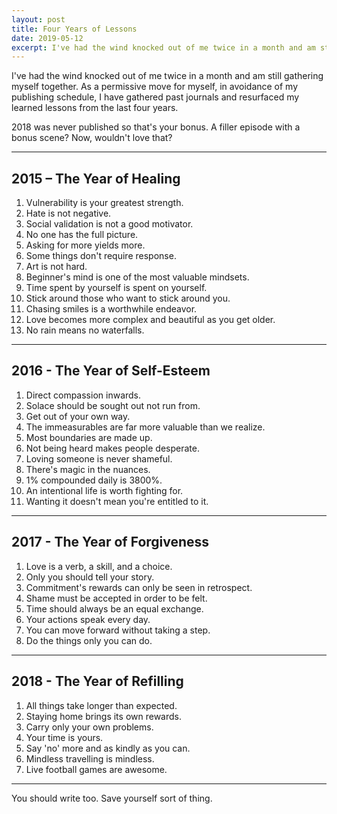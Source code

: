 ```yaml
---
layout: post
title: Four Years of Lessons
date: 2019-05-12
excerpt: I've had the wind knocked out of me twice in a month and am still gathering myself together. As a permissive move for myself, in avoidance of my publishing schedule, I have gathered past journals...
---
```


I've had the wind knocked out of me twice in a month and am still gathering myself together. As a permissive move for myself, in avoidance of my publishing schedule, I have gathered past journals and resurfaced my learned lessons from the last four years.

2018 was never published so that's your bonus. A filler episode with a bonus scene? Now, wouldn't love that?

<hr class="--small">

## 2015 – The Year of Healing

1. Vulnerability is your greatest strength.
2. Hate is not negative.
3. Social validation is not a good motivator.
4. No one has the full picture.
5. Asking for more yields more.
6. Some things don't require response.
7. Art is not hard.
8. Beginner's mind is one of the most valuable mindsets.
9. Time spent by yourself is spent on yourself.
10. Stick around those who want to stick around you.
11. Chasing smiles is a worthwhile endeavor.
12. Love becomes more complex and beautiful as you get older.
13. No rain means no waterfalls.

<hr class="--small">

## 2016 - The Year of Self-Esteem

1. Direct compassion inwards.
2. Solace should be sought out not run from.
3. Get out of your own way.
4. The immeasurables are far more valuable than we realize.
5. Most boundaries are made up.
6. Not being heard makes people desperate.
7. Loving someone is never shameful.
8. There's magic in the nuances.
9. 1% compounded daily is 3800%.
10. An intentional life is worth fighting for.
11. Wanting it doesn't mean you're entitled to it.

<hr class="--small">

## 2017 - The Year of Forgiveness

1. Love is a verb, a skill, and a choice.
2. Only you should tell your story.
3. Commitment's rewards can only be seen in retrospect.
4. Shame must be accepted in order to be felt.
5. Time should always be an equal exchange.
6. Your actions speak every day.
7. You can move forward without taking a step.
8. Do the things only you can do.

<hr class="--small">

## 2018 - The Year of Refilling

1. All things take longer than expected.
2. Staying home brings its own rewards.
3. Carry only your own problems.
4. Your time is yours.
5. Say 'no' more and as kindly as you can.
6. Mindless travelling is mindless.
7. Live football games are awesome.

<hr class="--small">

You should write too. Save yourself sort of thing.